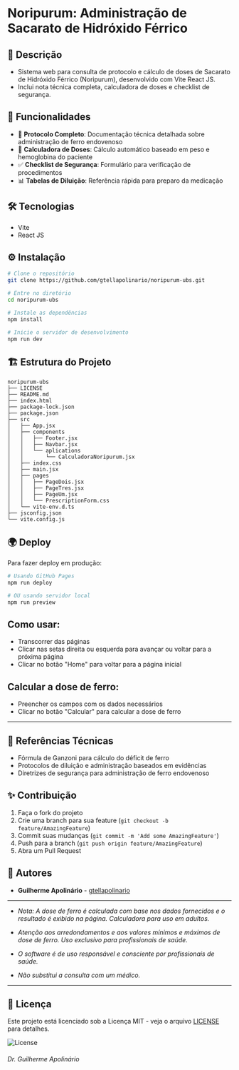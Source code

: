 ﻿# Noripurum: Administração de Sacarato de Hidróxido Férrico

## 📝 Descrição
- Sistema web para consulta de protocolo e cálculo de doses de Sacarato de Hidróxido Férrico (Noripurum), desenvolvido com Vite React JS. 
- Inclui nota técnica completa, calculadora de doses e checklist de segurança.

## 🚀 Funcionalidades

- 📖 **Protocolo Completo**: Documentação técnica detalhada sobre administração de ferro endovenoso
- 🧮 **Calculadora de Doses**: Cálculo automático baseado em peso e hemoglobina do paciente
- ✅ **Checklist de Segurança**: Formulário para verificação de procedimentos
- 📊 **Tabelas de Diluição**: Referência rápida para preparo da medicação


## 🛠️ Tecnologias

- Vite
- React JS

## ⚙️ Instalação

```bash
# Clone o repositório
git clone https://github.com/gtellapolinario/noripurum-ubs.git

# Entre no diretório
cd noripurum-ubs

# Instale as dependências
npm install

# Inicie o servidor de desenvolvimento
npm run dev
```

## 🏗️ Estrutura do Projeto

```
noripurum-ubs
├── LICENSE
├── README.md
├── index.html
├── package-lock.json
├── package.json
├── src
│   ├── App.jsx
│   ├── components
│   │   ├── Footer.jsx
│   │   ├── Navbar.jsx
│   │   └── aplications
│   │       └── CalculadoraNoripurum.jsx
│   ├── index.css
│   ├── main.jsx
│   ├── pages
│   │   ├── PageDois.jsx
│   │   ├── PageTres.jsx
│   │   ├── PageUm.jsx
│   │   └── PrescriptionForm.css
│   └── vite-env.d.ts
├── jsconfig.json
└── vite.config.js
```

## 🌍 Deploy

Para fazer deploy em produção:

```bash
# Usando GitHub Pages
npm run deploy

# OU usando servidor local
npm run preview
```

## Como usar:
- Transcorrer das páginas
- Clicar nas setas direita ou esquerda para avançar ou voltar para a próxima página
- Clicar no botão "Home" para voltar para a página inicial

## Calcular a dose de ferro:
- Preencher os campos com os dados necessários
- Clicar no botão "Calcular" para calcular a dose de ferro

---



## 🧪 Referências Técnicas

- Fórmula de Ganzoni para cálculo do déficit de ferro
- Protocolos de diluição e administração baseados em evidências
- Diretrizes de segurança para administração de ferro endovenoso

## ✨ Contribuição

1. Faça o fork do projeto
2. Crie uma branch para sua feature (`git checkout -b feature/AmazingFeature`)
3. Commit suas mudanças (`git commit -m 'Add some AmazingFeature'`)
4. Push para a branch (`git push origin feature/AmazingFeature`)
5. Abra um Pull Request

## 👥 Autores

* **Guilherme Apolinário** - [gtellapolinario](https://github.com/gtellapolinario)

---
- *Nota: A dose de ferro é calculada com base nos dados fornecidos e o resultado é exibido na página. Calculadora para uso em adultos.*
- *Atenção aos arredondamentos e aos valores mínimos e máximos de dose de ferro. Uso exclusivo para profissionais de saúde.*

- *O software é de uso responsável e consciente por profissionais de saúde.* 
- *Não substitui a consulta com um médico.*
---

## 📄 Licença

Este projeto está licenciado sob a Licença MIT - veja o arquivo [LICENSE](LICENSE) para detalhes.

<img src="https://img.shields.io/badge/license-MIT-blue.svg" alt="License">

<h6 style="text-color: #000">Dr. Guilherme Apolinário</h6>
